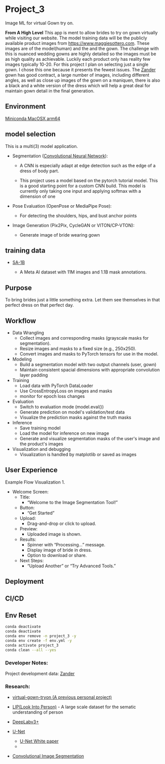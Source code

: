 # Project_3

Image ML for virtual Gown try on.

**From A High Level**
This app is ment to allow brides to try on gown virtually while visiting our website. The model training data
will be the publicly available product images from https://www.maggiesottero.com. These images are of the
model(human) and the and the gown. The challenge with this is nuanced wedding gowns are highly detailed
so the images must be as high quality as achievable. Luckily each product only has reality few images typically 10-20. For this project I plan on selecting just a single gown. I chose this one because it
presents the fewest issues. The [Zander](https://www.maggiesottero.com/sottero-and-midgley/zander/11869) gown
has good contract, a large number of images, including different angles, as well as close up images of the
gown on a maniquen, there is also a black and a white version of the dress which will help a great deal for
maintain gown detail in the final generation.

## Environment

[Miniconda MacOSX arm64](https://pytorch.org/get-started/locally/#mac-anaconda)

## model selection

This is a multi(3) model application.

- Segmentation ([Convolutional Neural Network]('utils.py')):

  - A CNN is especially adapt at edge detection such as the edge of a dress of body part.

  - This project uses a model based on the pytorch tutorial model. This is a good starting
    point for a custom CNN build. This model is currently only taking one input and applying
    softmax with a dimension of one

- Pose Evaluation (OpenPose or MediaPipe Pose):

  - For detecting the shoulders, hips, and bust anchor points

- Image Generation (Pix2Pix, CycleGAN or VITON/CP-VTON):

  - Generate image of bride wearing gown

## training data

- [SA-1B](https://ai.meta.com/datasets/segment-anything-downloads/)

  - A Meta AI dataset with 11M images and 1.1B mask annotations.

## Purpose

To bring brides just a little something extra. Let them see themselves in that perfect dress on that
perfect day.

## Workflow

- Data Wrangling
  - Collect images and corresponding masks (grayscale masks for segmentation).
  - Resize images and masks to a fixed size (e.g., 250x250).
  - Convert images and masks to PyTorch tensors for use in the model.
- Modeling
  - Build a segmentation model with two output channels (user, gown)
  - Maintain consistent spacial dimensions with appropriate convolution layer padding
- Training
  - Load data with PyTorch DataLoader
  - Use CrossEntropyLoss on images and masks
  - monitor for epoch loss changes
- Evaluation
  - Switch to evaluation mode (model.eval())
  - Generate prediction on model's validation/test data
  - Visualize the prediction masks against the truth masks
- Inference
  - Save training model
  - Load the model for inference on new image
  - Generate and visualize segmentation masks of the user's image and the product's images
- Visualization and debugging
  - Visualization is handled by matplotlib or saved as images

## User Experience

Example Flow Visualization 1.

- Welcome Screen:
  - Title:
    - “Welcome to the Image Segmentation Tool!”
  - Button:
    - “Get Started”
  - Upload:
    - Drag-and-drop or click to upload.
  - Preview:
    - Uploaded image is shown.
  - Results:
    - Spinner with “Processing…” message.
    - Display image of bride in dress.
    - Option to download or share.
  - Next Steps:
    - “Upload Another” or “Try Advanced Tools.”

## Deployment

## CI/CD

## Env Reset

```bash
conda deactivate
conda deactivate
conda env remove -n project_3 -y
conda env create -f env.yml -y
conda activate project_3
conda clean --all --yes
```

### Developer Notes:

Project development data: [Zander](https://www.maggiesottero.com/sottero-and-midgley/zander/11869)

### Research:

- [virtual-gown-tryon (A previous personal project)](https://github.com/steven-midgley/virtual-gown-tryon)

- [LIP(Look Into Person)](https://www.sysu-hcp.net/lip/index.php) - A large scale dataset for the sematic understanding of person

- [DeepLabv3+](https://github.com/tensorflow/models/tree/master/research/deeplab)

- [U-Net](https://github.com/milesial/Pytorch-UNet)

  - [U-Net White paper](https://arxiv.org/pdf/1505.04597v1)
  - [The U-Net: A complete guide (Medium)]: (https://medium.com/@alejandro.itoaramendia/decoding-the-u-net-a-complete-guide-810b1c6d56d8#https://medium.com/@alejandro.itoaramendia/convolutional-neural-networks-cnns-a-complete-guide-a803534a1930)

- [Convolutional Image Segmentation](https://arxiv.org/pdf/1706.05587v3)
